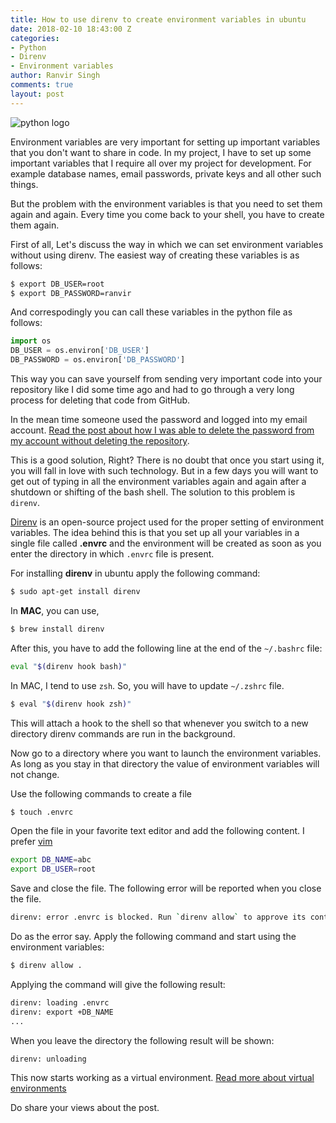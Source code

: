 ```yaml
---
title: How to use direnv to create environment variables in ubuntu
date: 2018-02-10 18:43:00 Z
categories:
- Python
- Direnv
- Environment variables
author: Ranvir Singh
comments: true
layout: post
---
```


![python logo](http://dashh.in/wp-content/uploads/2017/03/the-python-programming-language-explained.gif "Python Logo")

Environment variables are very important for setting up important variables that you don't want to share in code. In my project, I have to set up some important variables that I require all over my project for development. For example database names, email passwords, private keys and all other such things.

But the problem with the environment variables is that you need to set them again and again. Every time you come back to your shell, you have to create them again.

First of all, Let's discuss the way in which we can set environment variables without using direnv. The easiest way of creating these variables is as follows:

```bash
$ export DB_USER=root
$ export DB_PASSWORD=ranvir
```

And correspodingly you can call these variables in the python file as follows:

```python
import os
DB_USER = os.environ['DB_USER']
DB_PASSWORD = os.environ['DB_PASSWORD']
```

This way you can save yourself from sending very important code into your repository like I did some time ago and had to go through a very long process for deleting that code from GitHub.

In the mean time someone used the password and logged into my email account. [Read the post about how I was able to delete the password from my account without deleting the repository](http://singh1114.github.io/blog/how-to-remove-extra-sensitive-information-from-git-commits/).

This is a good solution, Right? There is no doubt that once you start using it, you will fall in love with such technology. But in a few days you will want to get out of typing in all the environment variables again and again after a shutdown or shifting of the bash shell. The solution to this problem is `direnv`.

[Direnv](https://github.com/direnv/direnv) is an open-source project used for the proper setting of environment variables. The idea behind this is that you set up all your variables in a single file called **.envrc** and the environment will be created as soon as you enter the directory in which `.envrc` file is present.

For installing **direnv** in ubuntu apply the following command:

```bash
$ sudo apt-get install direnv
```

In **MAC**, you can use,

```bash
$ brew install direnv
```

After this, you have to add the following line at the end of the `~/.bashrc` file:

```bash
eval "$(direnv hook bash)"
```

In MAC, I tend to use `zsh`. So, you will have to update `~/.zshrc` file.

```bash
$ eval "$(direnv hook zsh)"
```

This will attach a hook to the shell so that whenever you switch to a new directory direnv commands are run in the background.

Now go to a directory where you want to launch the environment variables. As long as you stay in that directory the value of environment variables will not change. 

Use the following commands to create a file

```bash
$ touch .envrc 
```

Open the file in your favorite text editor and add the following content. I prefer [vim](http://singh1114.github.io/blog/vim-the-best-text-editor/)

```bash
export DB_NAME=abc                                                          
export DB_USER=root
```

Save and close the file. The following error will be reported when you close the file.

```bash
direnv: error .envrc is blocked. Run `direnv allow` to approve its content
```

Do as the error say. Apply the following command and start using the environment variables:

```bash
$ direnv allow .
```

Applying the command will give the following result:

```bash
direnv: loading .envrc
direnv: export +DB_NAME
...
```

When you leave the directory the following result will be shown:

```bash
direnv: unloading
```

This now starts working as a virtual environment. [Read more about virtual environments](http://singh1114.github.io/how-to-install-django-using-virtual-environment/)

Do share your views about the post.
